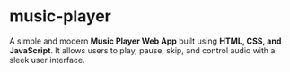 # music-player
A simple and modern **Music Player Web App** built using **HTML, CSS, and JavaScript**.   It allows users to play, pause, skip, and control audio with a sleek user interface.
